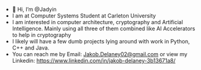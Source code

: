 - 👋 Hi, I’m @Jadyin
- I am at Computer Systems Student at Carleton University 
- I am interested in computer architecture, cryptography and Artificial Intelligence. Mainly using all three of them combined like AI Accelerators to help in cryptography
-  I likely will have a few dumb projects lying around with work in Python, C++ and Java.
- You can reach me by Email: Jakob.Delaney02@gmail.com or view my Linkedin: https://www.linkedin.com/in/jakob-delaney-3b13671a8/
